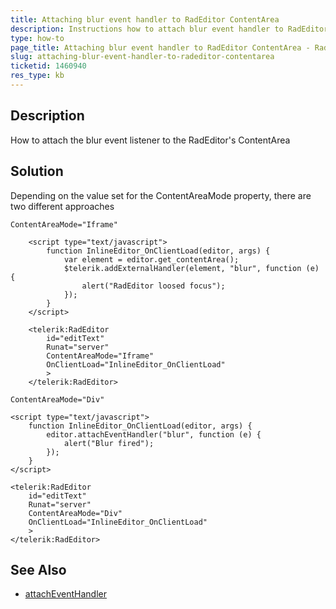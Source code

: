 ```yaml
---
title: Attaching blur event handler to RadEditor ContentArea  
description: Instructions how to attach blur event handler to RadEditor ContentArea.
type: how-to
page_title: Attaching blur event handler to RadEditor ContentArea - RadEditor
slug: attaching-blur-event-handler-to-radeditor-contentarea
ticketid: 1460940
res_type: kb
---
```


## Description

How to attach the blur event listener to the RadEditor's ContentArea

## Solution

Depending on the value set for the ContentAreaMode property, there are two different approaches

`ContentAreaMode="Iframe"`

````ASPX
    <script type="text/javascript">
        function InlineEditor_OnClientLoad(editor, args) {
            var element = editor.get_contentArea();
            $telerik.addExternalHandler(element, "blur", function (e) {
                alert("RadEditor loosed focus");
            });
        }
    </script>

    <telerik:RadEditor   
	    id="editText" 
	    Runat="server"
        ContentAreaMode="Iframe"
	    OnClientLoad="InlineEditor_OnClientLoad"           
	    >            
    </telerik:RadEditor>
````

`ContentAreaMode="Div"`

````ASPX
<script type="text/javascript">
    function InlineEditor_OnClientLoad(editor, args) {
        editor.attachEventHandler("blur", function (e) {
            alert("Blur fired");
        });
    }
</script>

<telerik:RadEditor   
	id="editText" 
	Runat="server"
    ContentAreaMode="Div"
	OnClientLoad="InlineEditor_OnClientLoad"          
	>            
</telerik:RadEditor>
````

## See Also

- [attachEventHandler](https://docs.telerik.com/devtools/aspnet-ajax/controls/editor/client-side-programming/methods/attacheventhandler)

